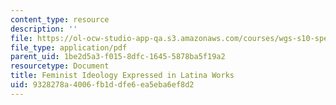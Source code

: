 ```yaml
---
content_type: resource
description: ''
file: https://ol-ocw-studio-app-qa.s3.amazonaws.com/courses/wgs-s10-special-topics-in-women-gender-studies-seminar-latina-womens-voices-spring-2010/9328278a4006fb1ddfe6ea5eba6ef8d2_MITWGS_S10S10_fnl_feminist.pdf
file_type: application/pdf
parent_uid: 1be2d5a3-f015-8dfc-1645-5878ba5f19a2
resourcetype: Document
title: Feminist Ideology Expressed in Latina Works
uid: 9328278a-4006-fb1d-dfe6-ea5eba6ef8d2
---
```

